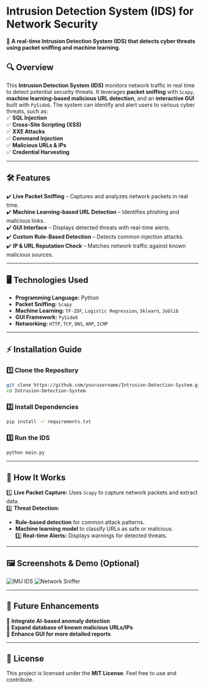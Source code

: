 # **Intrusion Detection System (IDS) for Network Security**  
🚀 **A real-time Intrusion Detection System (IDS) that detects cyber threats using packet sniffing and machine learning.**

## **🔍 Overview**  
This **Intrusion Detection System (IDS)** monitors network traffic in real time to detect potential security threats. It leverages **packet sniffing** with `Scapy`, **machine learning-based malicious URL detection**, and an **interactive GUI** built with `PySide6`. The system can identify and alert users to various cyber threats, such as:  
✅ **SQL Injection**  
✅ **Cross-Site Scripting (XSS)**  
✅ **XXE Attacks**  
✅ **Command Injection**  
✅ **Malicious URLs & IPs**  
✅ **Credential Harvesting**  

---

## **🛠️ Features**  
✔️ **Live Packet Sniffing** – Captures and analyzes network packets in real time.  
✔️ **Machine Learning-based URL Detection** – Identifies phishing and malicious links.  
✔️ **GUI Interface** – Displays detected threats with real-time alerts.  
✔️ **Custom Rule-Based Detection** – Detects common injection attacks.  
✔️ **IP & URL Reputation Check** – Matches network traffic against known malicious sources.  

---

## **🖥️ Technologies Used**  
- **Programming Language:** Python  
- **Packet Sniffing:** `Scapy`  
- **Machine Learning:** `TF-IDF`, `Logistic Regression`, `Sklearn`, `Joblib`  
- **GUI Framework:** `PySide6`  
- **Networking:** `HTTP`, `TCP`, `DNS`, `ARP`, `ICMP`  

---

## **⚡ Installation Guide**  

### **1️⃣ Clone the Repository**  
```bash
git clone https://github.com/yourusername/Intrusion-Detection-System.git
cd Intrusion-Detection-System
```

### **2️⃣ Install Dependencies**  
```bash
pip install -r requirements.txt
```

### **3️⃣ Run the IDS**  
```bash
python main.py
```

---

## **📌 How It Works**  
1️⃣ **Live Packet Capture:** Uses `Scapy` to capture network packets and extract data.  
2️⃣ **Threat Detection:**  
   - **Rule-based detection** for common attack patterns.  
   - **Machine learning model** to classify URLs as safe or malicious.  
3️⃣ **Real-time Alerts:** Displays warnings for detected threats.  

---

## **🖼️ Screenshots & Demo (Optional)**  
![IMU IDS](https://github.com/user-attachments/assets/8f0834dd-e266-47ec-adc5-3045a14dd609)
![Network Sniffer](https://github.com/user-attachments/assets/3183d6a0-a308-4779-9bff-d3f1af576292)


---

## **🚀 Future Enhancements**  
🔹 **Integrate AI-based anomaly detection**  
🔹 **Expand database of known malicious URLs/IPs**  
🔹 **Enhance GUI for more detailed reports**  

---

## **📜 License**  
This project is licensed under the **MIT License**. Feel free to use and contribute.  
